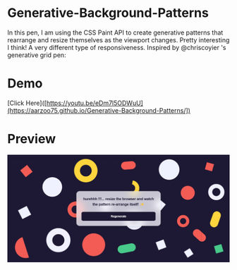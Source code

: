 # Generative-Background-Patterns
In this pen, I am using the CSS Paint API to create generative patterns that rearrange and resize themselves as the viewport changes. Pretty interesting I think! A very different type of responsiveness.  Inspired by @chriscoyier 's generative grid pen:

# Demo
[Click Here]([https://youtu.be/eDm7l5ODWuU](https://aarzoo75.github.io/Generative-Background-Patterns/])
 
# Preview
![preview img](/preview.png)
